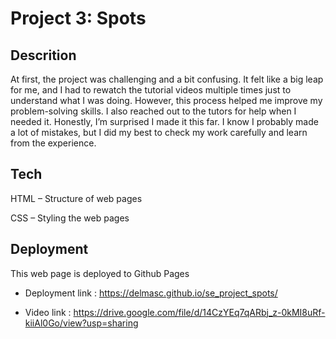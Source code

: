 # Project 3: Spots

## Descrition

At first, the project was challenging and a bit confusing. It felt like a big leap for me, and I had to rewatch the tutorial videos multiple times just to understand what I was doing. However, this process helped me improve my problem-solving skills. I also reached out to the tutors for help when I needed it. Honestly, I’m surprised I made it this far. I know I probably made a lot of mistakes, but I did my best to check my work carefully and learn from the experience.

## Tech

HTML – Structure of web pages

CSS – Styling the web pages

## Deployment

This web page is deployed to Github Pages

- Deployment link : https://delmasc.github.io/se_project_spots/

- Video link : https://drive.google.com/file/d/14CzYEq7qARbj_z-0kMI8uRf-kiiAl0Go/view?usp=sharing
